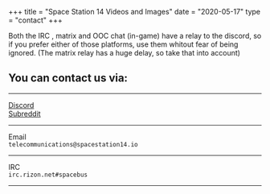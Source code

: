 +++
title = "Space Station 14 Videos and Images"
date = "2020-05-17"
type = "contact"
+++

Both the IRC , matrix and OOC chat (in-game) have a relay to the discord, so if you prefer either of those platforms, use them whitout fear of being ignored. (The matrix relay has a huge delay, so take that into account)
## You can contact us via:
<hr></hr>
<div class="contact"><a href="https://discord.gg/t2jac3p">Discord</a></div>
<div id="reddit" class="contact"><a href="https://reddit.com/r/ss14">Subreddit</a></div>
<hr></hr>
<div id="email" class="contact"><div>Email</div><div><code>telecommunications@spacestation14.io</code></div></div>
<hr></hr>
<div id="IRC" class="contact">IRC<div><code>irc.rizon.net#spacebus</code></div></div>
<hr></hr>


